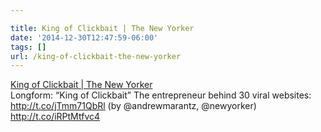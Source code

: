 ```yaml
---

title: King of Clickbait | The New Yorker
date: '2014-12-30T12:47:59-06:00'
tags: []
url: /king-of-clickbait-the-new-yorker
---
```

<a href="http://www.newyorker.com/magazine/2015/01/05/virologist">King of Clickbait | The New Yorker</a><br/>Longform: &ldquo;King of Clickbait&rdquo; The entrepreneur behind 30 viral websites: <a href="http://t.co/jTmm71QbRl" target="_blank">http://t.co/jTmm71QbRl</a> (by @andrewmarantz, @newyorker) <a href="http://t.co/iRPtMtfvc4" target="_blank">http://t.co/iRPtMtfvc4</a>
